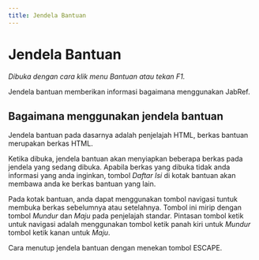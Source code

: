 ```yaml
---
title: Jendela Bantuan
---
```


# Jendela Bantuan

*Dibuka dengan cara klik menu Bantuan atau tekan F1.*

Jendela bantuan memberikan informasi bagaimana menggunakan JabRef.

## Bagaimana menggunakan jendela bantuan

Jendela bantuan pada dasarnya adalah penjelajah HTML, berkas bantuan merupakan berkas HTML.

Ketika dibuka, jendela bantuan akan menyiapkan beberapa berkas pada jendela yang sedang dibuka. Apabila berkas yang dibuka tidak anda informasi yang anda inginkan, tombol *Daftar Isi* di kotak bantuan akan membawa anda ke berkas bantuan yang lain.

Pada kotak bantuan, anda dapat menggunakan tombol navigasi tuntuk membuka berkas sebelumnya atau setelahnya. Tombol ini mirip dengan tombol *Mundur* dan *Maju* pada penjelajah standar. Pintasan tombol ketik untuk navigasi adalah menggunakan tombol ketik panah kiri untuk *Mundur* tombol ketik kanan untuk *Maju*.

Cara menutup jendela bantuan dengan menekan tombol ESCAPE.
